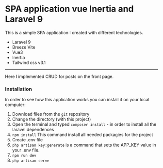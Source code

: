# SPA application vue Inertia and Laravel 9

This is a simple SPA application I created with different technologies.
- Laravel 9
- Breeze Vite
- Vue3
- Inertia
- Tailwind css v3.1
____
Here I implemented CRUD for posts on the front page.
### Installation
In order to see how this application works you can install it on your local computer:
1. Download files from the `git` repository
2. Change the directory (with this project)
3. Open the terminal and typed `composer install` - in order to install all the laravel dependences
4. `npm install`  This command install all needed packagies for the project
5. Create  .env  file
6. `php artisan key:generate`  is a command that sets the APP_KEY value in your .env file.
7. `npm run dev`
8. `php artisan serve`

